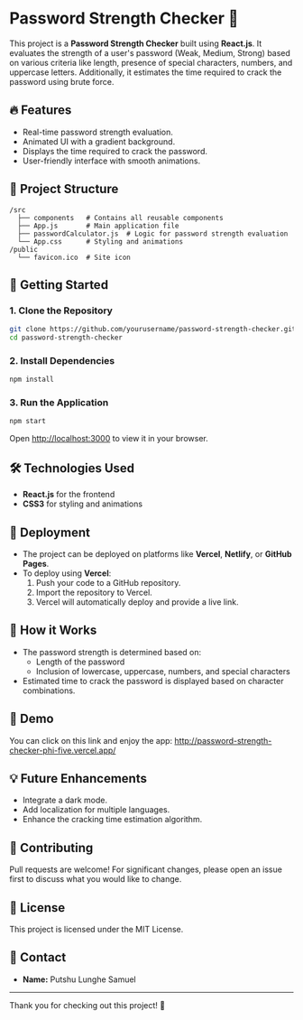 # Password Strength Checker 🚀

This project is a **Password Strength Checker** built using **React.js**. It evaluates the strength of a user's password (Weak, Medium, Strong) based on various criteria like length, presence of special characters, numbers, and uppercase letters. Additionally, it estimates the time required to crack the password using brute force.

## 🔥 Features
- Real-time password strength evaluation.
- Animated UI with a gradient background.
- Displays the time required to crack the password.
- User-friendly interface with smooth animations.

## 📁 Project Structure
```
/src
  ├── components   # Contains all reusable components
  ├── App.js       # Main application file
  ├── passwordCalculator.js  # Logic for password strength evaluation
  └── App.css      # Styling and animations
/public
  └── favicon.ico  # Site icon
```

## 🚀 Getting Started
### 1. Clone the Repository
```bash
git clone https://github.com/yourusername/password-strength-checker.git
cd password-strength-checker
```
### 2. Install Dependencies
```bash
npm install
```
### 3. Run the Application
```bash
npm start
```
Open [http://localhost:3000](http://localhost:3000) to view it in your browser.

## 🛠️ Technologies Used
- **React.js** for the frontend
- **CSS3** for styling and animations

## 📝 Deployment
- The project can be deployed on platforms like **Vercel**, **Netlify**, or **GitHub Pages**.
- To deploy using **Vercel**:
  1. Push your code to a GitHub repository.
  2. Import the repository to Vercel.
  3. Vercel will automatically deploy and provide a live link.

## 🤔 How it Works
- The password strength is determined based on:
  - Length of the password
  - Inclusion of lowercase, uppercase, numbers, and special characters
- Estimated time to crack the password is displayed based on character combinations.

## 📸 Demo
You can click on this link and enjoy the app: http://password-strength-checker-phi-five.vercel.app/

## 💡 Future Enhancements
- Integrate a dark mode.
- Add localization for multiple languages.
- Enhance the cracking time estimation algorithm.

## 🤝 Contributing
Pull requests are welcome! For significant changes, please open an issue first to discuss what you would like to change.

## 📄 License
This project is licensed under the MIT License.

## 📩 Contact
- **Name:** Putshu Lunghe Samuel

---
Thank you for checking out this project! 🌟

